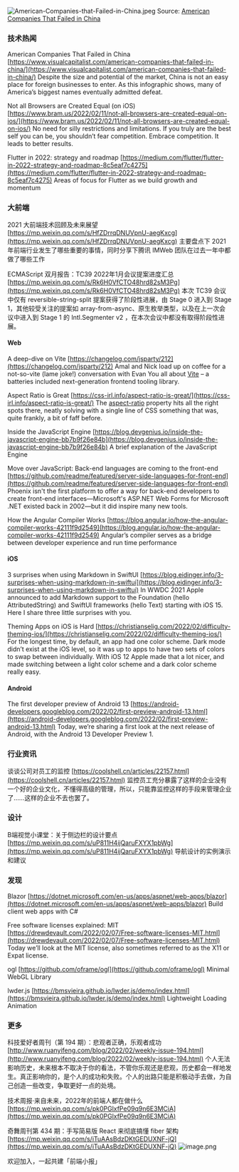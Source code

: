 ![American-Companies-that-Failed-in-China.jpeg](https://cdn.nlark.com/yuque/0/2022/jpeg/85771/1644755491774-5f72dd31-0da2-4938-828a-68e10caff7ff.jpeg#clientId=u72a38dc5-6025-4&crop=0&crop=0&crop=1&crop=1&from=ui&height=922&id=ufdc1ef17&margin=%5Bobject%20Object%5D&name=American-Companies-that-Failed-in-China.jpeg&originHeight=1844&originWidth=1200&originalType=binary&ratio=1&rotation=0&showTitle=false&size=1273547&status=done&taskId=ua6d4530b-ea3a-4fde-9a61-1e056f56b01&title=&width=600)
Source: [American Companies That Failed in China](https://www.visualcapitalist.com/american-companies-that-failed-in-china/)
### 技术热闻
American Companies That Failed in China
[https://www.visualcapitalist.com/american-companies-that-failed-in-china/](https://www.visualcapitalist.com/american-companies-that-failed-in-china/)
Despite the size and potential of the market, China is not an easy place for foreign businesses to enter. As this infographic shows, many of America’s biggest names eventually admitted defeat.

Not all Browsers are Created Equal (on iOS)
[https://www.bram.us/2022/02/11/not-all-browsers-are-created-equal-on-ios/](https://www.bram.us/2022/02/11/not-all-browsers-are-created-equal-on-ios/)
No need for silly restrictions and limitations. If you truly are the best self you can be, you shouldn’t fear competition. Embrace competition. It leads to better results.

Flutter in 2022: strategy and roadmap
[https://medium.com/flutter/flutter-in-2022-strategy-and-roadmap-8c5eaf7c4275](https://medium.com/flutter/flutter-in-2022-strategy-and-roadmap-8c5eaf7c4275)
Areas of focus for Flutter as we build growth and momentum

### 大前端
2021 大前端技术回顾及未来展望
[https://mp.weixin.qq.com/s/HfZDrrqDNUVpnU-aegKxcg](https://mp.weixin.qq.com/s/HfZDrrqDNUVpnU-aegKxcg)
主要盘点下 2021 年前端行业发生了哪些重要的事情，同时分享下腾讯 IMWeb 团队在过去一年中都做了哪些工作

ECMAScript 双月报告：TC39 2022年1月会议提案进度汇总
[https://mp.weixin.qq.com/s/Rk6H0VfCTO48hrd82sM3Pg](https://mp.weixin.qq.com/s/Rk6H0VfCTO48hrd82sM3Pg)
本次 TC39 会议中仅有 reversible-string-split 提案获得了阶段性进展，由 Stage 0 进入到 Stage 1，其他较受关注的提案如 array-from-async、原生枚举类型，以及在上一次会议中进入到 Stage 1 的 Intl.Segmenter v2 ，在本次会议中都没有取得阶段性进展。

#### Web
A deep-dive on Vite
[https://changelog.com/jsparty/212](https://changelog.com/jsparty/212)
Amal and Nick load up on coffee for a not-so-vite (lame joke!) conversation with Evan You all about [Vite](https://vitejs.dev/) – a batteries included next-generation frontend tooling library.

Aspect Ratio is Great
[https://css-irl.info/aspect-ratio-is-great/](https://css-irl.info/aspect-ratio-is-great/)
The [aspect-ratio](https://developer.mozilla.org/en-US/docs/Web/CSS/aspect-ratio) property hits all the right spots there, neatly solving with a single line of CSS something that was, quite frankly, a bit of faff before.

Inside the JavaScript Engine
[https://blog.devgenius.io/inside-the-javascript-engine-bb7b9f26e84b](https://blog.devgenius.io/inside-the-javascript-engine-bb7b9f26e84b)
A brief explanation of the JavaScript Engine

Move over JavaScript: Back-end languages are coming to the front-end
[https://github.com/readme/featured/server-side-languages-for-front-end](https://github.com/readme/featured/server-side-languages-for-front-end)
Phoenix isn't the first platform to offer a way for back-end developers to create front-end interfaces—Microsoft's ASP.NET Web Forms for Microsoft .NET existed back in 2002—but it did inspire many new tools.

How the Angular Compiler Works
[https://blog.angular.io/how-the-angular-compiler-works-42111f9d2549](https://blog.angular.io/how-the-angular-compiler-works-42111f9d2549)
Angular’s compiler serves as a bridge between developer experience and run time performance

#### iOS
3 surprises when using Markdown in SwiftUI
[https://blog.eidinger.info/3-surprises-when-using-markdown-in-swiftui](https://blog.eidinger.info/3-surprises-when-using-markdown-in-swiftui)
In WWDC 2021 Apple announced to add Markdown support to the Foundation (hello AttributedString) and SwiftUI frameworks (hello Text) starting with iOS 15. Here I share three little surprises with you.

Theming Apps on iOS is Hard
[https://christianselig.com/2022/02/difficulty-theming-ios/](https://christianselig.com/2022/02/difficulty-theming-ios/)
For the longest time, by default, an app had one color scheme. Dark mode didn’t exist at the iOS level, so it was up to apps to have two sets of colors to swap between individually. With iOS 12 Apple made that a lot nicer, and made switching between a light color scheme and a dark color scheme really easy.

#### Android
The first developer preview of Android 13
[https://android-developers.googleblog.com/2022/02/first-preview-android-13.html](https://android-developers.googleblog.com/2022/02/first-preview-android-13.html)
Today, we’re sharing a first look at the next release of Android, with the Android 13 Developer Preview 1.

### 行业资讯
谈谈公司对员工的监控
[https://coolshell.cn/articles/22157.html](https://coolshell.cn/articles/22157.html)
监控员工充分暴露了这样的企业没有一个好的企业文化，不懂得高级的管理，所以，只能靠监控这样的手段来管理企业了……这样的企业不去也罢了。

### 设计
B端视觉小课堂：关于侧边栏的设计要点
[https://mp.weixin.qq.com/s/uP811H4ijQaruFXYX1pbWg](https://mp.weixin.qq.com/s/uP811H4ijQaruFXYX1pbWg)
导航设计的实例演示和建议

### 发现
Blazor
[https://dotnet.microsoft.com/en-us/apps/aspnet/web-apps/blazor](https://dotnet.microsoft.com/en-us/apps/aspnet/web-apps/blazor)
Build client web apps with C#

Free software licenses explained: MIT
[https://drewdevault.com/2022/02/07/Free-software-licenses-MIT.html](https://drewdevault.com/2022/02/07/Free-software-licenses-MIT.html)
Today we’ll look at the MIT license, also sometimes referred to as the X11 or Expat license.

ogl
[https://github.com/oframe/ogl](https://github.com/oframe/ogl)
Minimal WebGL Library

lwder.js
[https://bmsvieira.github.io/lwder.js/demo/index.html](https://bmsvieira.github.io/lwder.js/demo/index.html)
Lightweight Loading Animation

### 更多
科技爱好者周刊（第 194 期）：悲观者正确，乐观者成功
[http://www.ruanyifeng.com/blog/2022/02/weekly-issue-194.html](http://www.ruanyifeng.com/blog/2022/02/weekly-issue-194.html)
个人无法影响历史，未来根本不取决于你的看法，不管你乐观还是悲观，历史都会一样地发生。真正影响你的，是个人的成功和失败。个人的出路只能是积极动手去做，为自己创造一些改变，争取更好一点的处境。

技术周报·来自未来，2022年的前端人都在做什么
[https://mp.weixin.qq.com/s/pk0PGlxfPe09q9n6E3MCiA](https://mp.weixin.qq.com/s/pk0PGlxfPe09q9n6E3MCiA)

奇舞周刊第 434 期：手写简易版 React 来彻底搞懂 fiber 架构
[https://mp.weixin.qq.com/s/iTuAAsBdzDKtGEDUXNF-jQ](https://mp.weixin.qq.com/s/iTuAAsBdzDKtGEDUXNF-jQ)
![image.png](https://cdn.nlark.com/yuque/0/2020/png/85771/1605930034828-7fc81343-651f-4a15-8465-eebe5a23cf61.png#crop=0&crop=0&crop=1&crop=1&height=31&id=C5Hpa&margin=%5Bobject%20Object%5D&name=image.png&originHeight=90&originWidth=2186&originalType=binary&ratio=1&rotation=0&showTitle=false&size=14325&status=done&style=none&title=&width=746)


欢迎加入，一起共建「前端小报」
